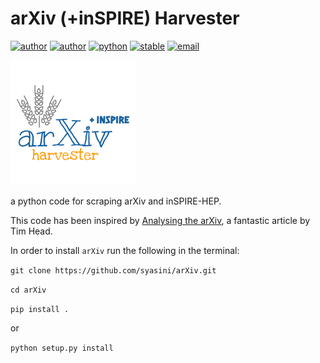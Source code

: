 # arXiv (+inSPIRE) Harvester


[![author](https://img.shields.io/badge/author-syasini-red)](https://github.com/syasini)
[![author](https://img.shields.io/badge/author-aoji-red)](https://github.com/aoji)
[![python](https://img.shields.io/badge/python-v3.6+-blue)](https://www.python.org/downloads/release/python-370/)
[![stable](https://img.shields.io/badge/stable-v0.2-green)](https://github.com/syasini/arXiv)
[![email](https://img.shields.io/badge/email-siavash.yasini%40gmail.com-lightgrey)](mailto:siavash.yasini@gmail.com)


![logo](logo.png)

a python code for scraping arXiv and inSPIRE-HEP.

This code has been inspired by [Analysing the arXiv](http://betatim.github.io/posts/analysing-the-arxiv/#factoid), a fantastic article by Tim Head. 


In order to install `arXiv` run the following in the terminal:

`git clone https://github.com/syasini/arXiv.git`

`cd arXiv` 

`pip install .`

or 

`python setup.py install`


